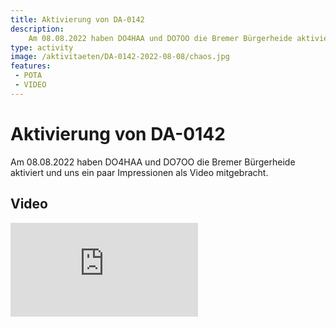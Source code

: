 ```yaml
---
title: Aktivierung von DA-0142
description: 
    Am 08.08.2022 haben DO4HAA und DO7OO die Bremer Bürgerheide aktiviert und uns ein paar Impressionen als Video mitgebracht.
type: activity
image: /aktivitaeten/DA-0142-2022-08-08/chaos.jpg
features:
 - POTA
 - VIDEO
---
```

# Aktivierung von DA-0142
Am 08.08.2022 haben DO4HAA und DO7OO die Bremer Bürgerheide aktiviert und uns ein paar Impressionen als Video mitgebracht.

## Video
<div class="video-block">
<iframe max-width=100% height=auto src="https://www.youtube.com/embed/-FEGLZesCgo" frameborder="0" allow="accelerometer; autoplay; clipboard-write; encrypted-media; gyroscope; picture-in-picture" allowfullscreen></iframe>
</div>
